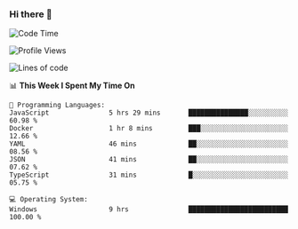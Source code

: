 ### Hi there 👋
<!--START_SECTION:waka-->
![Code Time](http://img.shields.io/badge/Code%20Time-191%20hrs%2050%20mins-blue)

![Profile Views](http://img.shields.io/badge/Profile%20Views-0-blue)

![Lines of code](https://img.shields.io/badge/From%20Hello%20World%20I%27ve%20Written-1.0%20million%20lines%20of%20code-blue)

📊 **This Week I Spent My Time On** 

```text
💬 Programming Languages: 
JavaScript               5 hrs 29 mins       ███████████████░░░░░░░░░░   60.98 % 
Docker                   1 hr 8 mins         ███░░░░░░░░░░░░░░░░░░░░░░   12.66 % 
YAML                     46 mins             ██░░░░░░░░░░░░░░░░░░░░░░░   08.56 % 
JSON                     41 mins             ██░░░░░░░░░░░░░░░░░░░░░░░   07.62 % 
TypeScript               31 mins             █░░░░░░░░░░░░░░░░░░░░░░░░   05.75 % 

💻 Operating System: 
Windows                  9 hrs               █████████████████████████   100.00 % 
```


<!--END_SECTION:waka-->
<!--
**AnimeruFR/AnimeruFR** is a ✨ _special_ ✨ repository because its `README.md` (this file) appears on your GitHub profile.

Here are some ideas to get you started:

- 🔭 I’m currently working on ...
- 🌱 I’m currently learning ...
- 👯 I’m looking to collaborate on ...
- 🤔 I’m looking for help with ...
- 💬 Ask me about ...
- 📫 How to reach me: ...
- 😄 Pronouns: ...
- ⚡ Fun fact: ...
-->
